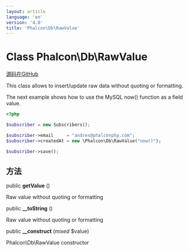 ```yaml
---
layout: article
language: 'en'
version: '4.0'
title: 'Phalcon\Db\RawValue'
---
```

# Class **Phalcon\Db\RawValue**

<a href="https://github.com/phalcon/cphalcon/tree/v4.0.0/phalcon/db/rawvalue.zep" class="btn btn-default btn-sm">源码在GitHub</a>

This class allows to insert/update raw data without quoting or formatting.

The next example shows how to use the MySQL now() function as a field value.

```php
<?php

$subscriber = new Subscribers();

$subscriber->email     = "andres@phalconphp.com";
$subscriber->createdAt = new \Phalcon\Db\RawValue("now()");

$subscriber->save();

```

## 方法

public **getValue** ()

Raw value without quoting or formatting

public **__toString** ()

Raw value without quoting or formatting

public **__construct** (*mixed* $value)

Phalcon\Db\RawValue constructor